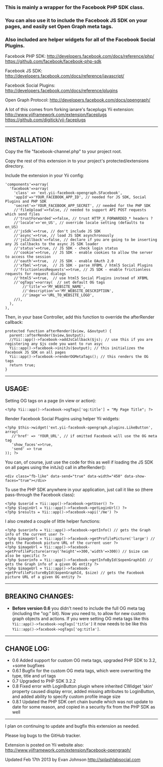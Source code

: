 ### This is mainly a wrapper for the Facebook PHP SDK class.

### You can also use it to include the Facebook JS SDK on your pages, and easily set Open Graph meta tags.

### Also included are helper widgets for all of the Facebook Social Plugins.

Facebook PHP SDK:
http://developers.facebook.com/docs/reference/php/
https://github.com/facebook/facebook-php-sdk

Facebook JS SDK:
http://developers.facebook.com/docs/reference/javascript/

Facebook Social Plugins:
http://developers.facebook.com/docs/reference/plugins

Open Graph Protocol:
http://developers.facebook.com/docs/opengraph/

A lot of this comes from forking ianare's faceplugs Yii extension:
http://www.yiiframework.com/extension/faceplugs
https://github.com/digitick/yii-faceplugs

* * *

INSTALLATION:
---------------------------------------------------------------------------

Copy the file "facebook-channel.php" to your project root.

Copy the rest of this extension in to your project's protected/extensions directory.

Include the extension in your Yii config:

    'components'=>array(
      'facebook'=>array(
        'class' => 'ext.yii-facebook-opengraph.SFacebook',
        'appId'=>'YOUR_FACEBOOK_APP_ID', // needed for JS SDK, Social Plugins and PHP SDK
        'secret'=>'YOUR_FACEBOOK_APP_SECRET', // needed for the PHP SDK
        //'fileUpload'=>false, // needed to support API POST requests which send files
        //'trustForwarded'=>false, // trust HTTP_X_FORWARDED_* headers ?
        //'locale'=>'en_US', // override locale setting (defaults to en_US)
        //'jsSdk'=>true, // don't include JS SDK
        //'async'=>true, // load JS SDK asynchronously
        //'jsCallback'=>false, // declare if you are going to be inserting any JS callbacks to the async JS SDK loader
        //'status'=>true, // JS SDK - check login status
        //'cookie'=>true, // JS SDK - enable cookies to allow the server to access the session
        //'oauth'=>true,  // JS SDK - enable OAuth 2.0
        //'xfbml'=>true,  // JS SDK - parse XFBML / html5 Social Plugins
        //'frictionlessRequests'=>true, // JS SDK - enable frictionless requests for request dialogs
        //'html5'=>true,  // use html5 Social Plugins instead of XFBML
        //'ogTags'=>array(  // set default OG tags
            //'title'=>'MY_WEBSITE_NAME',
            //'description'=>'MY_WEBSITE_DESCRIPTION',
            //'image'=>'URL_TO_WEBSITE_LOGO',
        //),
      ),
    ),

Then, in your base Controller, add this function to override the afterRender callback:

    protected function afterRender($view, &$output) {
      parent::afterRender($view,$output);
      //Yii::app()->facebook->addJsCallback($js); // use this if you are registering any $js code you want to run asyc
      Yii::app()->facebook->initJs($output); // this initializes the Facebook JS SDK on all pages
      Yii::app()->facebook->renderOGMetaTags(); // this renders the OG tags
      return true;
    }

* * *

USAGE:
---------------------------------------------------------------------------

Setting OG tags on a page (in view or action):

    <?php Yii::app()->facebook->ogTags['og:title'] = "My Page Title"; ?>

Render Facebook Social Plugins using helper Yii widgets:

    <?php $this->widget('ext.yii-facebook-opengraph.plugins.LikeButton', array(
       //'href' => 'YOUR_URL', // if omitted Facebook will use the OG meta tag
       'show_faces'=>true,
       'send' => true
    )); ?>

You can, of course, just use the code for this as well if loading the JS SDK on all pages
using the initJs() call in afterRender():

    <div class="fb-like" data-send="true" data-width="450" data-show-faces="true"></div>

To use the PHP SDK anywhere in your application, just call it like so (there pass-through the Facebook class):

    <?php $userid = Yii::app()->facebook->getUser() ?>
    <?php $loginUrl = Yii::app()->facebook->getLoginUrl() ?>
    <?php $results = Yii::app()->facebook->api('/me') ?>

I also created a couple of little helper functions:

    <?php $userinfo = Yii::app()->facebook->getInfo() // gets the Graph info of the current user ?>
    <?php $imageUrl = Yii::app()->facebook->getProfilePicture('large') // gets the Facebook picture URL of the current user ?>
    <?php $imageUrl = Yii::app()->facebook->getProfilePicture(array('height'=>300,'width'=>300)) // $size can also be specific ?>
    <?php $userinfo = Yii::app()->facebook->getInfoById($openGraphId) // gets the Graph info of a given OG entity ?>
    <?php $imageUrl = Yii::app()->facebook->getProfilePictureById($openGraphId, $size) // gets the Facebook picture URL of a given OG entity ?>

* * *

BREAKING CHANGES:
---------------------------------------------------------------------------
* __Before version 0.6__ you didn't need to include the full OG meta tag (including the "og:" bit). Now you need to, to allow for new custom graph objects and actions. If you were setting OG meta tags like this `Yii::app()->facebook->ogTags['title']` it now needs to be like this `Yii::app()->facebook->ogTags['og:title']`.

* * *

CHANGE LOG:
---------------------------------------------------------------------------

* 0.6 Added support for custom OG meta tags, upgraded PHP SDK to 3.2, +some bugfixes
* 0.6.1 Bugfix for the custom OG meta tags, which were overwriting the type, title and url tags
* 0.7 Upgraded to PHP SDK 3.2.2
* 0.8 Fixed error with LoginButton plugin where inherited CWidget 'skin' property caused display error, added missing attributes to LoginButton, and added ability to specify custom profile image size
* 0.8.1 Updated the PHP SDK cert chain bundle which was not update to date for some reason, and copied in a security fix from the PHP SDK as well

* * *

I plan on continuing to update and bugfix this extension as needed.

Please log bugs to the GitHub tracker.

Extension is posted on Yii website also:
http://www.yiiframework.com/extension/facebook-opengraph/

Updated Feb 17th 2013 by Evan Johnson
http://splashlabsocial.com
